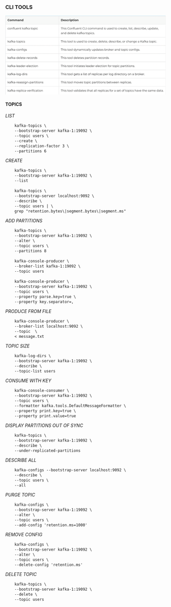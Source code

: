### CLI TOOLS 

![CLI_TOOLS](../images/cli_commands.png)

#### TOPICS

*LIST*

        kafka-topics \
        --bootstrap-server kafka-1:19092 \
        --topic users \
        --create \
        --replication-factor 3 \
        --partitions 6

*CREATE*

        kafka-topics \
        --bootstrap-server kafka-1:19092 \
        --list

        kafka-topics \
        --bootstrap-server localhost:9092 \
        --describe \
        --topic users | \
        grep "retention.bytes\|segment.bytes\|segment.ms"

*ADD PARTITIONS*

        kafka-topics \
        --bootstrap-server kafka-1:19092 \
        --alter \
        --topic users \
        --partitions 8

        kafka-console-producer \
        --broker-list kafka-1:19092 \
        --topic users

        kafka-console-producer \
        --bootstrap-server kafka-1:19092 \
        --topic users \
        --property parse.key=true \
        --property key.separator=,


*PRODUCE FROM FILE*

        kafka-console-producer \
        --broker-list localhost:9092 \
        --topic  \
        < message.txt

*TOPIC SIZE* 

        kafka-log-dirs \
        --bootstrap-server kafka-1:19092 \
        --describe \
        --topic-list users

*CONSUME WITH KEY*

        kafka-console-consumer \
        --bootstrap-server kafka-1:19092 \
        --topic users \
        --formatter kafka.tools.DefaultMessageFormatter \
        --property print.key=true \
        --property print.value=true

*DISPLAY PARTITIONS OUT OF SYNC*

        kafka-topics \
        --bootstrap-server kafka-1:19092 \
        --describe \
        --under-replicated-partitions

*DESCRIBE ALL*

        kafka-configs --bootstrap-server localhost:9092 \                                                       
        --describe \
        --topic users \
        --all

*PURGE TOPIC*

        kafka-configs \
        --bootstrap-server kafka-1:19092 \
        --alter \
        --topic users \
        --add-config 'retention.ms=1000'

*REMOVE CONFIG*

        kafka-configs \
        --bootstrap-server kafka-1:19092 \
        --alter \
        --topic users \
        --delete-config 'retention.ms'

*DELETE TOPIC*

        kafka-topics \
        --bootstrap-server kafka-1:19092 \
        --delete \
        --topic users












